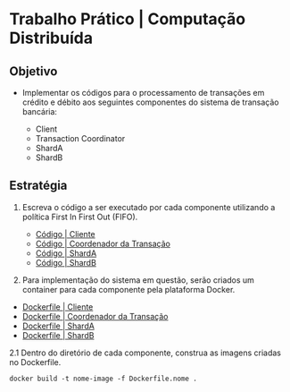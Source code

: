 # Trabalho Prático | Computação Distribuída

## Objetivo

- Implementar os códigos para o processamento de transações em crédito e débito aos seguintes componentes do sistema de transação bancária:

    - Client
    - Transaction Coordinator
    - ShardA
    - ShardB

## Estratégia

1. Escreva o código a ser executado por cada componente utilizando a política First In First Out (FIFO).

    - [Código | Cliente](./Client/cliente.py)
    - [Código | Coordenador da Transação](./CoordTrans/coord.py)
    - [Código | ShardA](./ShardA/shardA.py)
    - [Código | ShardB](./ShardB/shardB.py)

2. Para implementação do sistema em questão, serão criados um container para cada componente pela plataforma Docker.

- [Dockerfile | Cliente](./Client/Dockerfile)
- [Dockerfile | Coordenador da Transação](./CoordTrans/Dockerfile)
- [Dockerfile | ShardA](./ShardA/Dockerfile)
- [Dockerfile | ShardB](./ShardB/Dockerfile)

2.1 Dentro do diretório de cada componente, construa as imagens criadas no Dockerfile.

    docker build -t nome-image -f Dockerfile.nome .


